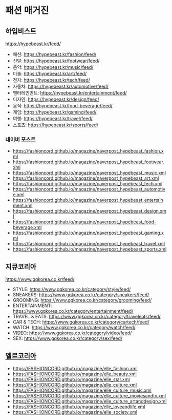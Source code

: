 # 패션 매거진

## 하입비스트
https://hypebeast.kr/feed/  
- 패션: https://hypebeast.kr/fashion/feed/  
- 신발: https://hypebeast.kr/footwear/feed/  
- 음악: https://hypebeast.kr/music/feed/  
- 미술: https://hypebeast.kr/art/feed/  
- 전자: https://hypebeast.kr/tech/feed/  
- 자동차: https://hypebeast.kr/automotive/feed/  
- 엔터테인먼트: https://hypebeast.kr/entertainment/feed/  
- 디자인: https://hypebeast.kr/design/feed/  
- 음식: https://hypebeast.kr/food-beverage/feed/  
- 게임: https://hypebeast.kr/gaming/feed/  
- 여행: https://hypebeast.kr/travel/feed/  
- 스포츠: https://hypebeast.kr/sports/feed/  
### 네이버 포스트
- https://fashioncord.github.io/magazine/naverpost_hypebeast_fashion.xml
- https://fashioncord.github.io/magazine/naverpost_hypebeast_footwear.xml
- https://fashioncord.github.io/magazine/naverpost_hypebeast_music.xml
- https://fashioncord.github.io/magazine/naverpost_hypebeast_art.xml
- https://fashioncord.github.io/magazine/naverpost_hypebeast_tech.xml
- https://fashioncord.github.io/magazine/naverpost_hypebeast_automotive.xml
- https://fashioncord.github.io/magazine/naverpost_hypebeast_entertainment.xml
- https://fashioncord.github.io/magazine/naverpost_hypebeast_design.xml
- https://fashioncord.github.io/magazine/naverpost_hypebeast_food-beverage.xml
- https://fashioncord.github.io/magazine/naverpost_hypebeast_gaming.xml
- https://fashioncord.github.io/magazine/naverpost_hypebeast_travel.xml
- https://fashioncord.github.io/magazine/naverpost_hypebeast_sports.xml

## 지큐코리아
https://www.gqkorea.co.kr/feed/  
- STYLE: https://www.gqkorea.co.kr/category/style/feed/  
- SNEAKERS: https://www.gqkorea.co.kr/category/sneakers/feed/  
- GROOMING: https://www.gqkorea.co.kr/category/grooming/feed/  
- ENTERTAINMENT: https://www.gqkorea.co.kr/category/entertainment/feed/  
- TRAVEL & EATS: https://www.gqkorea.co.kr/category/traveleats/feed/  
- CAR & TECH: https://www.gqkorea.co.kr/category/cartech/feed/  
- WATCH: https://www.gqkorea.co.kr/category/watch/feed/  
- VIDEO: https://www.gqkorea.co.kr/category/video/feed/  
- SEX: https://www.gqkorea.co.kr/category/sex/feed/  

## [엘르코리아](https://github.com/FASHIONCORD/elle)
- https://FASHIONCORD.github.io/magazine/elle_fashion.xml
- https://FASHIONCORD.github.io/magazine/elle_beauty.xml
- https://FASHIONCORD.github.io/magazine/elle_star.xml
- https://FASHIONCORD.github.io/magazine/elle_culture.xml
- https://FASHIONCORD.github.io/magazine/elle_culture_music.xml
- https://FASHIONCORD.github.io/magazine/elle_culture_moviesandtv.xml
- https://FASHIONCORD.github.io/magazine/elle_culture_artanddesign.xml
- https://FASHIONCORD.github.io/magazine/elle_loveandlife.xml
- https://FASHIONCORD.github.io/magazine/elle_society.xml
